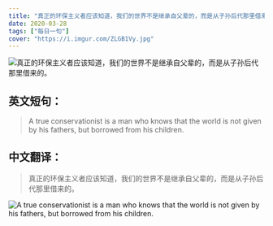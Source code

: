 ```yaml
---
title: "真正的环保主义者应该知道，我们的世界不是继承自父辈的，而是从子孙后代那里借来的。"
date: 2020-03-28
tags: ["每日一句"]
cover: "https://i.imgur.com/ZLGB1Vy.jpg"
---
```


![真正的环保主义者应该知道，我们的世界不是继承自父辈的，而是从子孙后代那里借来的。](https://i.imgur.com/Hk07Tcn.jpg)

## 英文短句：
> A true conservationist is a man who knows that the world is not given by his fathers, but borrowed from his children.

<!--more-->

## 中文翻译：
> 真正的环保主义者应该知道，我们的世界不是继承自父辈的，而是从子孙后代那里借来的。

![A true conservationist is a man who knows that the world is not given by his fathers, but borrowed from his children.](https://i.imgur.com/qWUsPaz.jpg)

